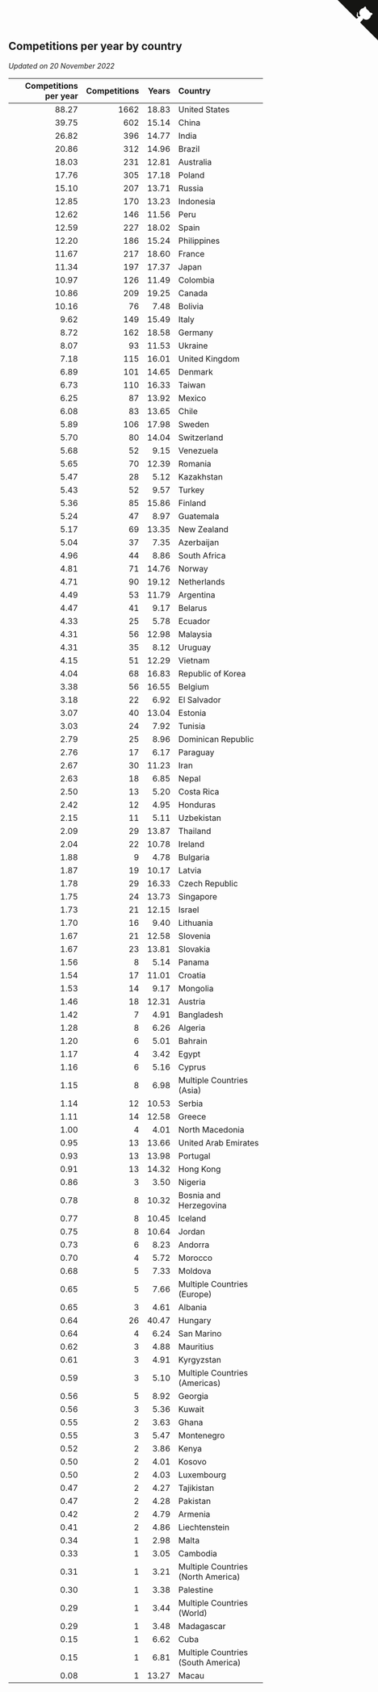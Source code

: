 ## Competitions per year by country

*Updated on 20 November 2022*

| Competitions per year | Competitions | Years | Country |
| ---: | ---: | ---: | :--- |
| 88.27 | 1662 | 18.83 | United States |
| 39.75 | 602 | 15.14 | China |
| 26.82 | 396 | 14.77 | India |
| 20.86 | 312 | 14.96 | Brazil |
| 18.03 | 231 | 12.81 | Australia |
| 17.76 | 305 | 17.18 | Poland |
| 15.10 | 207 | 13.71 | Russia |
| 12.85 | 170 | 13.23 | Indonesia |
| 12.62 | 146 | 11.56 | Peru |
| 12.59 | 227 | 18.02 | Spain |
| 12.20 | 186 | 15.24 | Philippines |
| 11.67 | 217 | 18.60 | France |
| 11.34 | 197 | 17.37 | Japan |
| 10.97 | 126 | 11.49 | Colombia |
| 10.86 | 209 | 19.25 | Canada |
| 10.16 | 76 | 7.48 | Bolivia |
| 9.62 | 149 | 15.49 | Italy |
| 8.72 | 162 | 18.58 | Germany |
| 8.07 | 93 | 11.53 | Ukraine |
| 7.18 | 115 | 16.01 | United Kingdom |
| 6.89 | 101 | 14.65 | Denmark |
| 6.73 | 110 | 16.33 | Taiwan |
| 6.25 | 87 | 13.92 | Mexico |
| 6.08 | 83 | 13.65 | Chile |
| 5.89 | 106 | 17.98 | Sweden |
| 5.70 | 80 | 14.04 | Switzerland |
| 5.68 | 52 | 9.15 | Venezuela |
| 5.65 | 70 | 12.39 | Romania |
| 5.47 | 28 | 5.12 | Kazakhstan |
| 5.43 | 52 | 9.57 | Turkey |
| 5.36 | 85 | 15.86 | Finland |
| 5.24 | 47 | 8.97 | Guatemala |
| 5.17 | 69 | 13.35 | New Zealand |
| 5.04 | 37 | 7.35 | Azerbaijan |
| 4.96 | 44 | 8.86 | South Africa |
| 4.81 | 71 | 14.76 | Norway |
| 4.71 | 90 | 19.12 | Netherlands |
| 4.49 | 53 | 11.79 | Argentina |
| 4.47 | 41 | 9.17 | Belarus |
| 4.33 | 25 | 5.78 | Ecuador |
| 4.31 | 56 | 12.98 | Malaysia |
| 4.31 | 35 | 8.12 | Uruguay |
| 4.15 | 51 | 12.29 | Vietnam |
| 4.04 | 68 | 16.83 | Republic of Korea |
| 3.38 | 56 | 16.55 | Belgium |
| 3.18 | 22 | 6.92 | El Salvador |
| 3.07 | 40 | 13.04 | Estonia |
| 3.03 | 24 | 7.92 | Tunisia |
| 2.79 | 25 | 8.96 | Dominican Republic |
| 2.76 | 17 | 6.17 | Paraguay |
| 2.67 | 30 | 11.23 | Iran |
| 2.63 | 18 | 6.85 | Nepal |
| 2.50 | 13 | 5.20 | Costa Rica |
| 2.42 | 12 | 4.95 | Honduras |
| 2.15 | 11 | 5.11 | Uzbekistan |
| 2.09 | 29 | 13.87 | Thailand |
| 2.04 | 22 | 10.78 | Ireland |
| 1.88 | 9 | 4.78 | Bulgaria |
| 1.87 | 19 | 10.17 | Latvia |
| 1.78 | 29 | 16.33 | Czech Republic |
| 1.75 | 24 | 13.73 | Singapore |
| 1.73 | 21 | 12.15 | Israel |
| 1.70 | 16 | 9.40 | Lithuania |
| 1.67 | 21 | 12.58 | Slovenia |
| 1.67 | 23 | 13.81 | Slovakia |
| 1.56 | 8 | 5.14 | Panama |
| 1.54 | 17 | 11.01 | Croatia |
| 1.53 | 14 | 9.17 | Mongolia |
| 1.46 | 18 | 12.31 | Austria |
| 1.42 | 7 | 4.91 | Bangladesh |
| 1.28 | 8 | 6.26 | Algeria |
| 1.20 | 6 | 5.01 | Bahrain |
| 1.17 | 4 | 3.42 | Egypt |
| 1.16 | 6 | 5.16 | Cyprus |
| 1.15 | 8 | 6.98 | Multiple Countries (Asia) |
| 1.14 | 12 | 10.53 | Serbia |
| 1.11 | 14 | 12.58 | Greece |
| 1.00 | 4 | 4.01 | North Macedonia |
| 0.95 | 13 | 13.66 | United Arab Emirates |
| 0.93 | 13 | 13.98 | Portugal |
| 0.91 | 13 | 14.32 | Hong Kong |
| 0.86 | 3 | 3.50 | Nigeria |
| 0.78 | 8 | 10.32 | Bosnia and Herzegovina |
| 0.77 | 8 | 10.45 | Iceland |
| 0.75 | 8 | 10.64 | Jordan |
| 0.73 | 6 | 8.23 | Andorra |
| 0.70 | 4 | 5.72 | Morocco |
| 0.68 | 5 | 7.33 | Moldova |
| 0.65 | 5 | 7.66 | Multiple Countries (Europe) |
| 0.65 | 3 | 4.61 | Albania |
| 0.64 | 26 | 40.47 | Hungary |
| 0.64 | 4 | 6.24 | San Marino |
| 0.62 | 3 | 4.88 | Mauritius |
| 0.61 | 3 | 4.91 | Kyrgyzstan |
| 0.59 | 3 | 5.10 | Multiple Countries (Americas) |
| 0.56 | 5 | 8.92 | Georgia |
| 0.56 | 3 | 5.36 | Kuwait |
| 0.55 | 2 | 3.63 | Ghana |
| 0.55 | 3 | 5.47 | Montenegro |
| 0.52 | 2 | 3.86 | Kenya |
| 0.50 | 2 | 4.01 | Kosovo |
| 0.50 | 2 | 4.03 | Luxembourg |
| 0.47 | 2 | 4.27 | Tajikistan |
| 0.47 | 2 | 4.28 | Pakistan |
| 0.42 | 2 | 4.79 | Armenia |
| 0.41 | 2 | 4.86 | Liechtenstein |
| 0.34 | 1 | 2.98 | Malta |
| 0.33 | 1 | 3.05 | Cambodia |
| 0.31 | 1 | 3.21 | Multiple Countries (North America) |
| 0.30 | 1 | 3.38 | Palestine |
| 0.29 | 1 | 3.44 | Multiple Countries (World) |
| 0.29 | 1 | 3.48 | Madagascar |
| 0.15 | 1 | 6.62 | Cuba |
| 0.15 | 1 | 6.81 | Multiple Countries (South America) |
| 0.08 | 1 | 13.27 | Macau |


<a href="https://github.com/JustinTimeCuber/wca_statistics" class="github-corner" aria-label="View source on Github"><svg width="80" height="80" viewBox="0 0 250 250" style="fill:#151513; color:#fff; position: absolute; top: 0; border: 0; right: 0;" aria-hidden="true"><path d="M0,0 L115,115 L130,115 L142,142 L250,250 L250,0 Z"></path><path d="M128.3,109.0 C113.8,99.7 119.0,89.6 119.0,89.6 C122.0,82.7 120.5,78.6 120.5,78.6 C119.2,72.0 123.4,76.3 123.4,76.3 C127.3,80.9 125.5,87.3 125.5,87.3 C122.9,97.6 130.6,101.9 134.4,103.2" fill="currentColor" style="transform-origin: 130px 106px;" class="octo-arm"></path><path d="M115.0,115.0 C114.9,115.1 118.7,116.5 119.8,115.4 L133.7,101.6 C136.9,99.2 139.9,98.4 142.2,98.6 C133.8,88.0 127.5,74.4 143.8,58.0 C148.5,53.4 154.0,51.2 159.7,51.0 C160.3,49.4 163.2,43.6 171.4,40.1 C171.4,40.1 176.1,42.5 178.8,56.2 C183.1,58.6 187.2,61.8 190.9,65.4 C194.5,69.0 197.7,73.2 200.1,77.6 C213.8,80.2 216.3,84.9 216.3,84.9 C212.7,93.1 206.9,96.0 205.4,96.6 C205.1,102.4 203.0,107.8 198.3,112.5 C181.9,128.9 168.3,122.5 157.7,114.1 C157.9,116.9 156.7,120.9 152.7,124.9 L141.0,136.5 C139.8,137.7 141.6,141.9 141.8,141.8 Z" fill="currentColor" class="octo-body"></path></svg></a><style>.github-corner:hover .octo-arm{animation:octocat-wave 560ms ease-in-out}@keyframes octocat-wave{0%,100%{transform:rotate(0)}20%,60%{transform:rotate(-25deg)}40%,80%{transform:rotate(10deg)}}@media (max-width:500px){.github-corner:hover .octo-arm{animation:none}.github-corner .octo-arm{animation:octocat-wave 560ms ease-in-out}}</style>
